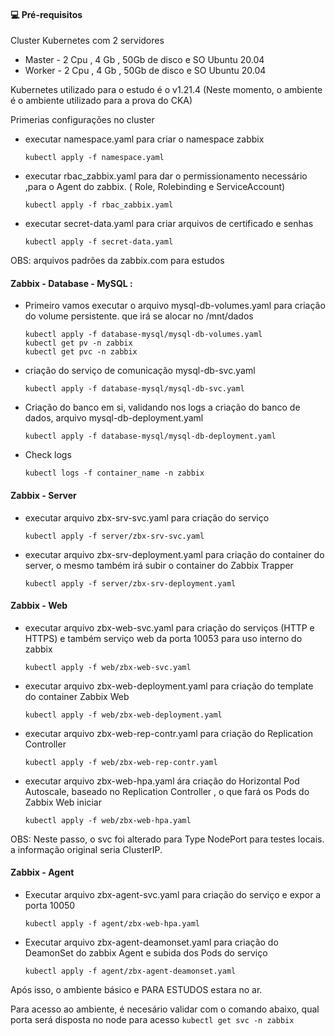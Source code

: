 #### 💻 Pré-requisitos
Cluster Kubernetes com 2 servidores
- Master - 2 Cpu , 4 Gb , 50Gb de disco e SO Ubuntu 20.04
- Worker - 2 Cpu , 4 Gb , 50Gb de disco e SO Ubuntu 20.04

Kubernetes utilizado para o estudo é o v1.21.4 (Neste momento, o ambiente é o ambiente utilizado para a prova do CKA)

Primerias configurações no cluster

- executar namespace.yaml para criar o namespace zabbix
    ```
    kubectl apply -f namespace.yaml
    ```

- executar rbac_zabbix.yaml  para dar o permissionamento necessário ,para o Agent do zabbix. ( Role, Rolebinding e ServiceAccount)
    ```
    kubectl apply -f rbac_zabbix.yaml
    ```

- executar secret-data.yaml para criar arquivos de certificado e senhas 
    ```
    kubectl apply -f secret-data.yaml
    ```
OBS: arquivos padrões da zabbix.com para estudos
#### Zabbix - Database - MySQL :

- Primeiro vamos executar o arquivo mysql-db-volumes.yaml para criação do volume persistente. que irá se alocar no /mnt/dados
	```
    kubectl apply -f database-mysql/mysql-db-volumes.yaml
	kubectl get pv -n zabbix
	kubectl get pvc -n zabbix
    ```

- criação do serviço de comunicação mysql-db-svc.yaml 
	```
    kubectl apply -f database-mysql/mysql-db-svc.yaml
    ```

- Criação do banco em si, validando nos logs a criação do banco de dados, arquivo mysql-db-deployment.yaml 
	```
    kubectl apply -f database-mysql/mysql-db-deployment.yaml
    ```

- Check logs
	```
    kubectl logs -f container_name -n zabbix
    ```

#### Zabbix - Server 

- executar arquivo zbx-srv-svc.yaml para criação do serviço
	```
    kubectl apply -f server/zbx-srv-svc.yaml
    ```

- executar arquivo zbx-srv-deployment.yaml para criação do container do server, o mesmo também irá subir o container do Zabbix Trapper
	```
    kubectl apply -f server/zbx-srv-deployment.yaml
    ```

#### Zabbix - Web

- executar arquivo zbx-web-svc.yaml para criação do serviços (HTTP e HTTPS) e também serviço web da porta 10053 para uso interno do zabbix 
	```
    kubectl apply -f web/zbx-web-svc.yaml
    ```
	
- executar arquivo zbx-web-deployment.yaml para criação do template do container Zabbix Web
	```
    kubectl apply -f web/zbx-web-deployment.yaml
    ```
	
- executar arquivo zbx-web-rep-contr.yaml para criação do Replication Controller 
	```
    kubectl apply -f web/zbx-web-rep-contr.yaml
    ```
	
- executar arquivo zbx-web-hpa.yaml ára criação do Horizontal Pod Autoscale, baseado no Replication Controller , o que fará os Pods do Zabbix Web iniciar
	```
    kubectl apply -f web/zbx-web-hpa.yaml
    ```

OBS: Neste passo, o svc foi alterado para Type NodePort para testes locais. a informação original seria ClusterIP.

#### Zabbix - Agent 

- Executar arquivo zbx-agent-svc.yaml para criação do serviço e expor a porta 10050
	```
    kubectl apply -f agent/zbx-web-hpa.yaml
    ```

- Executar arquivo zbx-agent-deamonset.yaml para criação do DeamonSet do zabbix Agent e subida dos Pods do serviço

	```
    kubectl apply -f agent/zbx-agent-deamonset.yaml
    ```

Após isso, o ambiente básico e PARA ESTUDOS estara no ar.

Para acesso ao ambiente, é necesário validar com o comando abaixo, qual porta será disposta no node para acesso
    ```
    kubectl get svc -n zabbix
    ```